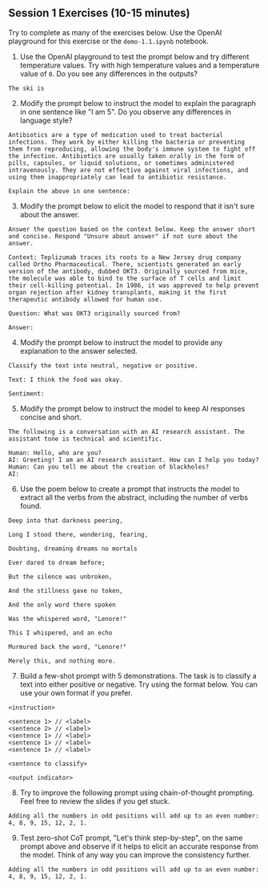 ## Session 1 Exercises (10-15 minutes)

Try to complete as many of the exercises below. Use the OpenAI playground for this exercise or the `demo-1.1.ipynb` notebook.

1) Use the OpenAI playground to test the prompt below and try different temperature values. Try with high temperature values and a temperature value of `0`. Do you see any differences in the outputs?

```
The ski is
```

2) Modify the prompt below to instruct the model to explain the paragraph in one sentence like "I am 5". Do you observe any differences in language style?

```
Antibiotics are a type of medication used to treat bacterial infections. They work by either killing the bacteria or preventing them from reproducing, allowing the body's immune system to fight off the infection. Antibiotics are usually taken orally in the form of pills, capsules, or liquid solutions, or sometimes administered intravenously. They are not effective against viral infections, and using them inappropriately can lead to antibiotic resistance. 

Explain the above in one sentence:
```

3) Modify the prompt below to elicit the model to respond that it isn't sure about the answer. 

```
Answer the question based on the context below. Keep the answer short and concise. Respond "Unsure about answer" if not sure about the answer.

Context: Teplizumab traces its roots to a New Jersey drug company called Ortho Pharmaceutical. There, scientists generated an early version of the antibody, dubbed OKT3. Originally sourced from mice, the molecule was able to bind to the surface of T cells and limit their cell-killing potential. In 1986, it was approved to help prevent organ rejection after kidney transplants, making it the first therapeutic antibody allowed for human use.

Question: What was OKT3 originally sourced from?

Answer:
```

4) Modify the prompt below to instruct the model to provide any explanation to the answer selected.

```
Classify the text into neutral, negative or positive.

Text: I think the food was okay.

Sentiment:
```

5) Modify the prompt below to instruct the model to keep AI responses concise and short. 

```
The following is a conversation with an AI research assistant. The assistant tone is technical and scientific.

Human: Hello, who are you?
AI: Greeting! I am an AI research assistant. How can I help you today?
Human: Can you tell me about the creation of blackholes?
AI:
```

6) Use the poem below to create a prompt that instructs the model to extract all the verbs from the abstract, including the number of verbs found. 

```
Deep into that darkness peering,

Long I stood there, wondering, fearing,

Doubting, dreaming dreams no mortals

Ever dared to dream before;

But the silence was unbroken,

And the stillness gave no token,

And the only word there spoken

Was the whispered word, "Lenore!"

This I whispered, and an echo

Murmured back the word, "Lenore!"

Merely this, and nothing more.
```

7) Build a few-shot prompt with 5 demonstrations. The task is to classify a text into either positive or negative. Try using the format below. You can use your own format if you prefer.

```
<instruction>

<sentence 1> // <label>
<sentence 2> // <label>
<sentence 1> // <label>
<sentence 1> // <label>
<sentence 1> // <label>

<sentence to classify>

<output indicator>
```

8) Try to improve the following prompt using chain-of-thought prompting. Feel free to review the slides if you get stuck.

```
Adding all the numbers in odd positions will add up to an even number: 4, 8, 9, 15, 12, 2, 1.
```

9) Test zero-shot CoT prompt, "Let's think step-by-step", on the same prompt above and observe if it helps to elicit an accurate response from the model. Think of any way you can improve the consistency further.

```
Adding all the numbers in odd positions will add up to an even number: 4, 8, 9, 15, 12, 2, 1.
```